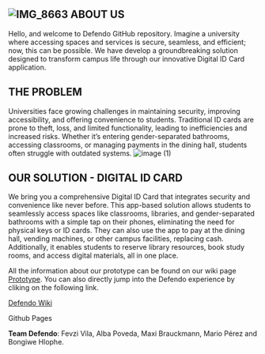 ![IMG_8663](https://github.com/user-attachments/assets/23ba5173-d8c2-4fab-85b7-2eb3ca62fd77)
ABOUT US
-----------

Hello, and welcome to Defendo GitHub repository. Imagine a university where accessing spaces and services is secure, seamless, and efficient; now, this can be possible. We have develop a groundbreaking solution designed to transform campus life through our innovative Digital ID Card application.

THE PROBLEM
----------------
Universities face growing challenges in maintaining security, improving accessibility, and offering convenience to students. Traditional ID cards are prone to theft, loss, and limited functionality, leading to inefficiencies and increased risks. Whether it’s entering gender-separated bathrooms, accessing classrooms, or managing payments in the dining hall, students often struggle with outdated systems.
![image (1)](https://github.com/user-attachments/assets/ea9f03d7-497e-44ab-ab47-1e7ebff78497)

OUR SOLUTION - DIGITAL ID CARD
---------------------------------------
We bring you a comprehensive Digital ID Card that integrates security and convenience like never before. This app-based solution allows students to seamlessly access spaces like classrooms, libraries, and gender-separated bathrooms with a simple tap on their phones, eliminating the need for physical keys or ID cards. They can also use the app to pay at the dining hall, vending machines, or other campus facilities, replacing cash. Additionally, it enables students to reserve library resources, book study rooms, and access digital materials, all in one place.


All the information about our prototype can be found on our wiki page [Prototype](https://github.com/Real-Projects-Digitalization/RPD-Defendo/wiki/Prototyping). You can also directly jump into the Defendo experience by cliking on the following link.

[Defendo Wiki](https://github.com/Real-Projects-Digitalization/RPD-Defendo/wiki)

Github Pages

**Team Defendo**: Fevzi Vila, Alba Poveda, Maxi Brauckmann, Mario Pérez and Bongiwe Hlophe.
